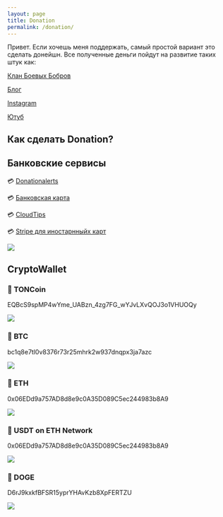 ```yaml
---
layout: page
title: Donation
permalink: /donation/
---
```

Привет.
Если хочешь меня поддержать, самый простой вариант это сделать донейшн. Все полученные деньги пойдут на развитие таких штук как:

[Клан Боевых Бобров](https://t.me/beaverclan)

[Блог](https://blog.tatarinovms.ru)

[Instagram](http://instagram.com/tatarinovms)

[Ютуб](https://www.youtube.com/channel/UCBRwhdCwQRdgYz2zXadNXEg)

## Как сделать Donation?

## Банковские сервисы

💳 [Donationalerts](http://www.donationalerts.ru/r/tatarinovms)

💳 [Банковская карта](https://www.tinkoff.ru/rm/tatarinov.maksim1/7PGUE43434/)

💳 [CloudTips](https://pay.cloudtips.ru/p/fdd4b52c)

💳 [Stripe для иностарнныйх карт](https://invoice.stripe.com/i/acct_1FgJcGB8OQwpJHKX/live_YWNjdF8xRmdKY0dCOE9Rd3BKSEtYLF9MU2FPSlBPbWlBT3A5NjlyTjd5Z2JMTWZ5V0tyalM0LDM5ODE2NzU40200oqxOIVA0?s=ap)

![](https://raw.githubusercontent.com/tatarinovms/tatarinovms.github.io/master/images/donation/qrCode.png)


## CryptoWallet

### 💎 TONCoin 

EQBcS9spMP4wYme_UABzn_4zg7FG_wYJvLXvQOJ3o1VHUOQy

![](https://raw.githubusercontent.com/tatarinovms/tatarinovms.github.io/master/images/donation/TonCoin.png)

### 💎 BTC 

bc1q8e7tl0v8376r73r25mhrk2w937dnqpx3ja7azc

![](https://raw.githubusercontent.com/tatarinovms/tatarinovms.github.io/master/images/donation/BTCS.png)


### 💎 ETH

0x06EDd9a757AD8d8e9c0A35D089C5ec244983b8A9

![](https://raw.githubusercontent.com/tatarinovms/tatarinovms.github.io/master/images/donation/ETH.png)

### 💎  USDT on ETH Network 

0x06EDd9a757AD8d8e9c0A35D089C5ec244983b8A9

![](https://raw.githubusercontent.com/tatarinovms/tatarinovms.github.io/master/images/donation/USDT.png)


### 💎  DOGE

D6rJ9kxkfBFSR15yprYHAvKzb8XpFERTZU

![](https://raw.githubusercontent.com/tatarinovms/tatarinovms.github.io/master/images/donation/DOGE.png)

